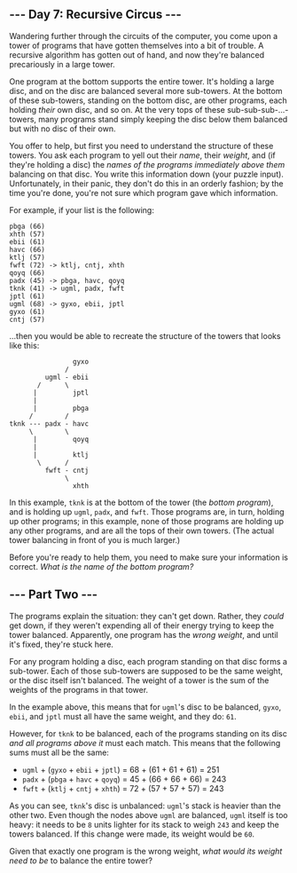 ﻿## --- Day 7: Recursive Circus ---

Wandering further through the circuits of the computer, you come upon a tower of  programs  that have gotten themselves into a bit of trouble. A recursive algorithm has gotten out of hand, and now they're balanced precariously in a large tower.

One program at the bottom supports the entire tower. It's holding a large disc, and on the disc are balanced several more sub-towers. At the bottom of these sub-towers, standing on the bottom disc, are other programs, each holding  _their_  own disc, and so on. At the very tops of these sub-sub-sub-...-towers, many programs stand simply keeping the disc below them balanced but with no disc of their own.

You offer to help, but first you need to understand the structure of these towers. You ask each program to yell out their  _name_, their  _weight_, and (if they're holding a disc) the  _names of the programs immediately above them_  balancing on that disc. You write this information down (your puzzle input). Unfortunately, in their panic, they don't do this in an orderly fashion; by the time you're done, you're not sure which program gave which information.

For example, if your list is the following:

```
pbga (66)
xhth (57)
ebii (61)
havc (66)
ktlj (57)
fwft (72) -> ktlj, cntj, xhth
qoyq (66)
padx (45) -> pbga, havc, qoyq
tknk (41) -> ugml, padx, fwft
jptl (61)
ugml (68) -> gyxo, ebii, jptl
gyxo (61)
cntj (57)

```

...then you would be able to recreate the structure of the towers that looks like this:

```
                gyxo
              /     
         ugml - ebii
       /      \     
      |         jptl
      |        
      |         pbga
     /        /
tknk --- padx - havc
     \        \
      |         qoyq
      |             
      |         ktlj
       \      /     
         fwft - cntj
              \     
                xhth

```

In this example,  `tknk`  is at the bottom of the tower (the  _bottom program_), and is holding up  `ugml`,  `padx`, and  `fwft`. Those programs are, in turn, holding up other programs; in this example, none of those programs are holding up any other programs, and are all the tops of their own towers. (The actual tower balancing in front of you is much larger.)

Before you're ready to help them, you need to make sure your information is correct.  _What is the name of the bottom program?_

## --- Part Two ---

The programs explain the situation: they can't get down. Rather, they  _could_  get down, if they weren't expending all of their energy trying to keep the tower balanced. Apparently, one program has the  _wrong weight_, and until it's fixed, they're stuck here.

For any program holding a disc, each program standing on that disc forms a sub-tower. Each of those sub-towers are supposed to be the same weight, or the disc itself isn't balanced. The weight of a tower is the sum of the weights of the programs in that tower.

In the example above, this means that for  `ugml`'s disc to be balanced,  `gyxo`,  `ebii`, and  `jptl`  must all have the same weight, and they do:  `61`.

However, for  `tknk`  to be balanced, each of the programs standing on its disc  _and all programs above it_  must each match. This means that the following sums must all be the same:

-   `ugml`  + (`gyxo`  +  `ebii`  +  `jptl`) = 68 + (61 + 61 + 61) = 251
-   `padx`  + (`pbga`  +  `havc`  +  `qoyq`) = 45 + (66 + 66 + 66) = 243
-   `fwft`  + (`ktlj`  +  `cntj`  +  `xhth`) = 72 + (57 + 57 + 57) = 243

As you can see,  `tknk`'s disc is unbalanced:  `ugml`'s stack is heavier than the other two. Even though the nodes above  `ugml`  are balanced,  `ugml`  itself is too heavy: it needs to be  `8`  units lighter for its stack to weigh  `243`  and keep the towers balanced. If this change were made, its weight would be  `60`.

Given that exactly one program is the wrong weight,  _what would its weight need to be_  to balance the entire tower?